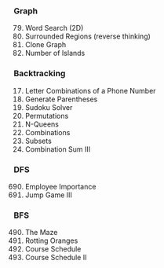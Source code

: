 ### Graph
79. Word Search (2D)
130. Surrounded Regions  (reverse thinking)
133. Clone Graph
200. Number of Islands


### Backtracking
17. Letter Combinations of a Phone Number
22. Generate Parentheses
37. Sudoku Solver
46. Permutations
51. N-Queens
77. Combinations
78. Subsets
216. Combination Sum III


### DFS
690. Employee Importance
1306. Jump Game III


### BFS
490. The Maze
994. Rotting Oranges
207. Course Schedule
210. Course Schedule II

